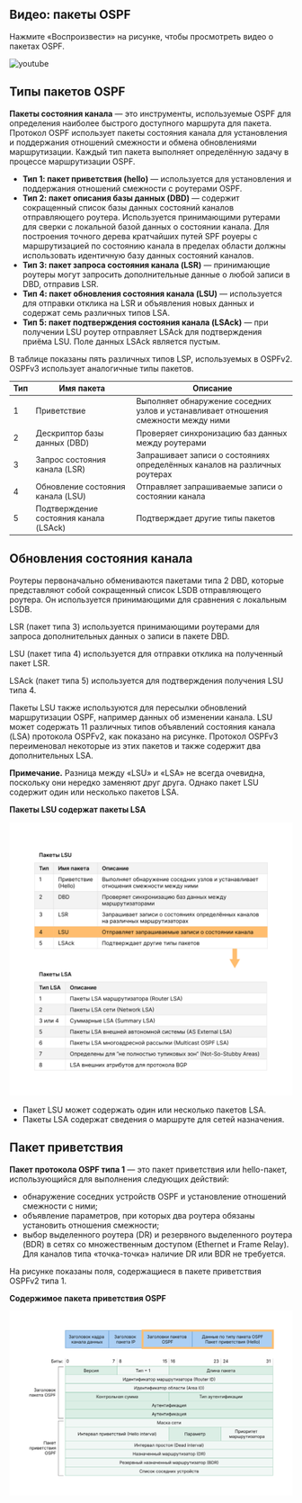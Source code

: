 <!-- 1.2.1 -->
## Видео: пакеты OSPF

Нажмите «Воспроизвести» на рисунке, чтобы просмотреть видео о пакетах OSPF.

![youtube](https://www.youtube.com/watch?v=EKLYuwycPQM)

<!-- 1.2.2 -->
## Типы пакетов OSPF

**Пакеты состояния канала** — это инструменты, используемые OSPF для определения наиболее быстрого доступного маршрута для пакета. Протокол OSPF использует пакеты состояния канала для установления и поддержания отношений смежности и обмена обновлениями маршрутизации. Каждый тип пакета выполняет определённую задачу в процессе маршрутизации OSPF.

* **Тип 1: пакет приветствия (hello)** — используется для установления и поддержания отношений смежности с роутерами OSPF.
* **Тип 2: пакет описания базы данных (DBD)** — содержит сокращенный список базы данных состояний каналов отправляющего роутера. Используется принимающими рутерами для сверки с локальной базой данных о состоянии канала. Для построения точного дерева кратчайших путей SPF роуеры с маршрутизацией по состоянию канала в пределах области должны использовать идентичную базу данных состояний каналов.
* **Тип 3: пакет запроса состояния канала (LSR)** — принимающие роутеры могут запросить дополнительные данные о любой записи в DBD, отправив LSR.
* **Тип 4: пакет обновления состояния канала (LSU)** — используется для отправки отклика на LSR и объявления новых данных и содержат семь различных типов LSA.
* **Тип 5: пакет подтверждения состояния канала (LSAck)** — при получении LSU роутер отправляет LSAck для подтверждения приёма LSU. Поле данных LSAck является пустым.

В таблице показаны пять различных типов LSP, используемых в OSPFv2. OSPFv3 использует аналогичные типы пакетов.

| **Тип** | **Имя пакета** | **Описание** |
| --- | --- | --- |
| 1 | Приветствие | Выполняет обнаружение соседних узлов и устанавливает отношения смежности между ними |
| 2 | Дескриптор базы данных (DBD) | Проверяет синхронизацию баз данных между роутерами |
| 3 | Запрос состояния канала (LSR) | Запрашивает записи о состояниях определённых каналов на различных роутерах |
| 4 | Обновление состояния канала (LSU) | Отправляет запрашиваемые записи о состоянии канала |
| 5 | Подтверждение состояния канала (LSAck) | Подтверждает другие типы пакетов |

<!-- 1.2.3 -->
## Обновления состояния канала

Роутеры первоначально обмениваются пакетами типа 2 DBD, которые представляют собой сокращенный список LSDB отправляющего роутера. Он используется принимающими для сравнения с локальным LSDB.

LSR (пакет типа 3) используется принимающими роутерами для запроса дополнительных данных о записи в пакете DBD.

LSU (пакет типа 4) используется для отправки отклика на полученный пакет LSR.

LSAck (пакет типа 5) используется для подтверждения получения LSU типа 4.

Пакеты LSU также используются для пересылки обновлений маршрутизации OSPF, например данных об изменении канала. LSU может содержать 11 различных типов объявлений состояния канала (LSA) протокола OSPFv2, как показано на рисунке. Протокол OSPFv3 переименовал некоторые из этих пакетов и также содержит два дополнительных LSA.

**Примечание.** Разница между «LSU» и «LSA» не всегда очевидна, поскольку они нередко заменяют друг друга. Однако пакет LSU содержит один или несколько пакетов LSA.

**Пакеты LSU содержат пакеты LSA**

![](./assets/1.2.3.svg)
<!-- /courses/ensa-dl/ae8cded0-34fd-11eb-ba19-f1886492e0e4/aeb30470-34fd-11eb-ba19-f1886492e0e4/assets/c5809c10-1c46-11ea-af56-e368b99e9723.svg -->

* Пакет LSU может содержать один или несколько пакетов LSA.
* Пакеты LSA содержат сведения о маршруте для сетей назначения.

<!--
показывает, что OSPFv2 LSU может содержать один или несколько различных типов LSAs
-->

<!-- 1.2.4 -->
## Пакет приветствия

**Пакет протокола OSPF типа 1** — это пакет приветствия или hello-пакет, использующийся для выполнения следующих действий:

* обнаружение соседних устройств OSPF и установление отношений смежности с ними;
* объявление параметров, при которых два роутера обязаны установить отношения смежности;
* выбор выделенного роутера (DR) и резервного выделенного роутера (BDR) в сетях со множественным доступом (Ethernet и Frame Relay). Для каналов типа «точка-точка» наличие DR или BDR не требуется.

На рисунке показаны поля, содержащиеся в пакете приветствия OSPFv2 типа 1.

**Содержимое пакета приветствия OSPF**

![](./assets/1.2.4.svg)
<!-- /courses/ensa-dl/ae8cded0-34fd-11eb-ba19-f1886492e0e4/aeb30470-34fd-11eb-ba19-f1886492e0e4/assets/c5815f61-1c46-11ea-af56-e368b99e9723.svg -->

<!--
показывает диаграмму содержимой/полей пакета «Hello» OSPFv2
-->

<!-- 1.2.5 -->
<!-- quiz -->

